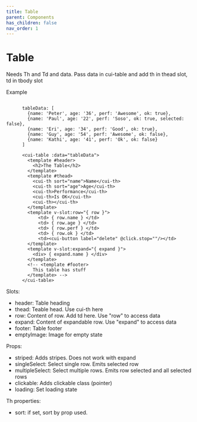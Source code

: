 ```yaml
---
title: Table
parent: Components
has_children: false
nav_order: 1
---
```


# Table

Needs Th and Td and data.
Pass data in cui-table and add th in thead slot, td in tbody slot

Example
```

      tableData: [
        {name: 'Peter', age: '36', perf: 'Awesome', ok: true},
        {name: 'Paul', age: '22', perf: 'Soso', ok: true, selected: false},
        {name: 'Eri', age: '34', perf: 'Good', ok: true},
        {name: 'Guy', age: '54', perf: 'Awesome', ok: false},
        {name: 'Kathi', age: '41', perf: 'Ok', ok: false}
      ]

      <cui-table :data="tableData">
        <template #header>
          <h2>The Table</h2>
        </template>
        <template #thead>
          <cui-th sort="name">Name</cui-th>
          <cui-th sort="age">Age</cui-th>
          <cui-th>Performance</cui-th>
          <cui-th>Is OK</cui-th>
          <cui-th></cui-th>
        </template>
        <template v-slot:row="{ row }">
            <td> { row.name } </td>
            <td> { row.age } </td>
            <td> { row.perf } </td>
            <td> { row.ok } </td>
            <td><cui-button label="delete" @click.stop=""/></td>
        </template>
        <template v-slot:expand="{ expand }">
          <div> { expand.name } </div>
        </template>
        <!-- <template #footer>
          This table has stuff
        </template> -->
      </cui-table>

```

Slots:
- header: Table heading
- thead: Teable head. Use cui-th here
- row: Content of row. Add td here. Use "row" to access data
- expand: Content of expandable row. Use "expand" to access data
- footer: Table footer
- emptyImage: Image for empty state


Props:
- striped: Adds stripes. Does not work with expand
- singleSelect: Select single row. Emits selected row
- multipleSelect: Select multiple rows. Emits row selected and all selected rows
- clickable: Adds clickable class (pointer)
- loading: Set loading state

Th properties:
- sort: if set, sort by prop used.